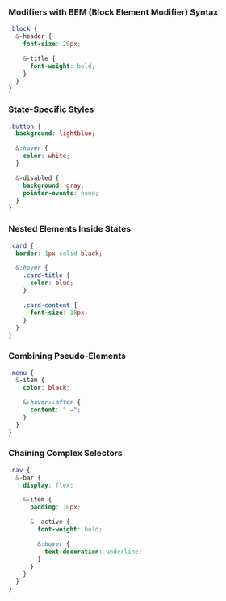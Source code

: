 ### Modifiers with BEM (Block Element Modifier) Syntax

```css
.block {
  &-header {
    font-size: 20px;

    &-title {
      font-weight: bold;
    }
  }
}
```

### State-Specific Styles

```css
.button {
  background: lightblue;

  &:hover {
    color: white;
  }

  &-disabled {
    background: gray;
    pointer-events: none;
  }
}
```

### Nested Elements Inside States

```css
.card {
  border: 1px solid black;

  &:hover {
    .card-title {
      color: blue;
    }

    .card-content {
      font-size: 18px;
    }
  }
}
```

### Combining Pseudo-Elements

```css
.menu {
  &-item {
    color: black;

    &:hover::after {
      content: " →";
    }
  }
}
```

### Chaining Complex Selectors

```css
.nav {
  &-bar {
    display: flex;

    &-item {
      padding: 10px;

      &--active {
        font-weight: bold;

        &:hover {
          text-decoration: underline;
        }
      }
    }
  }
}
```
